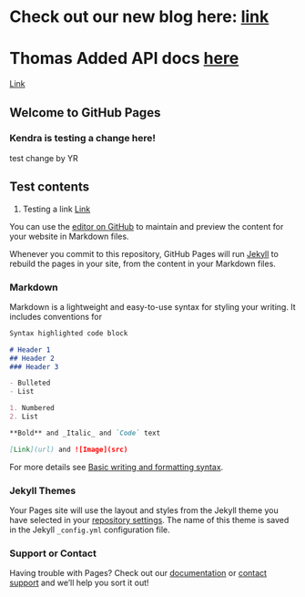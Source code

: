 
# Check out our new blog here: [link](blog/august_4.md) 

# Thomas Added API docs [here](api/Readme.md)


[Link](docs/Test_file.md)

## Welcome to GitHub Pages

### Kendra is testing a change here!

test change by YR

## Test contents

1. Testing a link [Link](https://github.com/labforge/labforge.github.io/edit/main/test%20file.md)

You can use the [editor on GitHub](https://github.com/labforge/bottlenose-docs/edit/main/README.md) to maintain and preview the content for your website in Markdown files.

Whenever you commit to this repository, GitHub Pages will run [Jekyll](https://jekyllrb.com/) to rebuild the pages in your site, from the content in your Markdown files.

### Markdown

Markdown is a lightweight and easy-to-use syntax for styling your writing. It includes conventions for

```markdown
Syntax highlighted code block

# Header 1
## Header 2
### Header 3

- Bulleted
- List

1. Numbered
2. List

**Bold** and _Italic_ and `Code` text

[Link](url) and ![Image](src)
```

For more details see [Basic writing and formatting syntax](https://docs.github.com/en/github/writing-on-github/getting-started-with-writing-and-formatting-on-github/basic-writing-and-formatting-syntax).

### Jekyll Themes

Your Pages site will use the layout and styles from the Jekyll theme you have selected in your [repository settings](https://github.com/labforge/bottlenose-docs/settings/pages). The name of this theme is saved in the Jekyll `_config.yml` configuration file.

### Support or Contact

Having trouble with Pages? Check out our [documentation](https://docs.github.com/categories/github-pages-basics/) or [contact support](https://support.github.com/contact) and we’ll help you sort it out!
